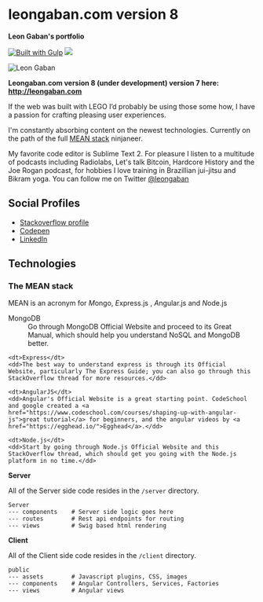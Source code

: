 leongaban.com version 8
================
<strong>Leon Gaban's portfolio</strong>

[![Built with Gulp](https://raw.githubusercontent.com/gulpjs/gulp/e2dd2b6c66409f59082c24585c6989244793d132/built-with-gulp.png)](http://gulpjs.com/)
<a href="https://gratipay.com/leongaban/"><img src="http://img.shields.io/gratipay/leongaban.svg"></a>

![Leon Gaban](https://raw.github.com/leongaban/leongaban-com/master/leongaban.png)

<strong>Leongaban.com version 8 (under development) version 7 here: http://leongaban.com</strong>

<p>If the web was built with LEGO I’d probably be using those some how, I have a passion for crafting pleasing user experiences.</p>

<p>I'm constantly absorbing content on the newest technologies. Currently on the path of the full <a href="http://mean.io/">MEAN stack</a> ninjaneer.</p>

<p>My favorite code editor is Sublime Text 2. For pleasure I listen to a multitude of podcasts including Radiolabs, Let's talk Bitcoin, Hardcore History and the Joe Rogan podcast, for hobbies I love training in Brazillian jui-jitsu and Bikram yoga. You can follow me on Twitter <a href="https://twitter.com/leongaban">@leongaban</a></p>

## Social Profiles
<ul>
    <li>
        <a href="http://stackoverflow.com/users/168738/leon-gaban">Stackoverflow profile</a>    
    </li>
    <li>
        <a href="http://codepen.io/leongaban/">Codepen</a>
    </li>
    <li>
        <a href="https://www.linkedin.com/in/leongaban">LinkedIn</a>   
    </li>
</ul>


## Technologies

### The MEAN stack

MEAN is an acronym for *M*ongo, *E*xpress.js , *A*ngular.js and *N*ode.js

<dl class="dl-horizontal">
    <dt>MongoDB</dt>
    <dd>Go through MongoDB Official Website and proceed to its Great Manual, which should help you understand NoSQL and MongoDB better.</dd>

    <dt>Express</dt>
    <dd>The best way to understand express is through its Official Website, particularly The Express Guide; you can also go through this StackOverflow thread for more resources.</dd>

    <dt>AngularJS</dt>
    <dd>Angular's Official Website is a great starting point. CodeSchool and google created a <a href="https://www.codeschool.com/courses/shaping-up-with-angular-js">great tutorial</a> for beginners, and the angular videos by <a href="https://egghead.io/">Egghead</a>.</dd>

    <dt>Node.js</dt>
    <dd>Start by going through Node.js Official Website and this StackOverflow thread, which should get you going with the Node.js platform in no time.</dd>
</dl>


**Server**

All of the Server side code resides in the `/server` directory.

    Server
    --- components    # Server side logic goes here
    --- routes        # Rest api endpoints for routing
    --- views         # Swig based html rendering

**Client**

All of the Client side code resides in the `/client` directory.

    public            
    --- assets        # Javascript plugins, CSS, images
    --- components    # Angular Controllers, Services, Factories
    --- views         # Angular views
